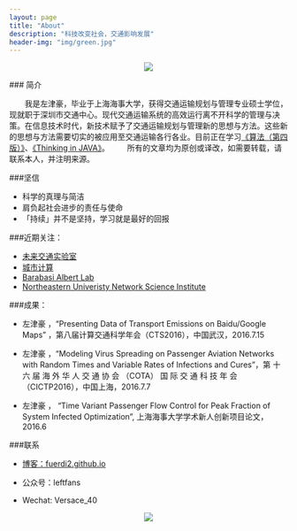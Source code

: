 ```yaml
---
layout: page
title: "About"
description: "科技改变社会，交通影响发展"
header-img: "img/green.jpg"
---
```



<center>
    <p><img src="https://fuerdi2.github.io/img/jinhao.png" align="center"></p>
</center>
### 简介

　　我是左津豪，毕业于上海海事大学，获得交通运输规划与管理专业硕士学位，现就职于深圳市交通中心。现代交通运输系统的高效运行离不开科学的管理与决策。在信息技术时代，新技术赋予了交通运输规划与管理新的思想与方法。这些新的思想与方法需要切实的被应用至交通运输各行各业。目前正在学习[《算法（第四版）》](https://book.douban.com/subject/19952400/)、[《Thinking in JAVA》](https://book.douban.com/subject/1474824/)。
　　所有的文章均为原创或译改，如需要转载，请联系本人，并注明来源。

###坚信

- 科学的真理与简洁 
- 肩负起社会进步的责任与使命
- 「持续」并不是坚持，学习就是最好的回报


###近期关注：


- [未来交通实验室](http://www.futuretransportlab.com/)
- [城市计算](https://www.microsoft.com/en-us/research/project/%E5%9F%8E%E5%B8%82%E8%AE%A1%E7%AE%97/)
- [Barabasi Albert Lab](https://www.barabasilab.com/)
- [Northeastern Univeristy Network Science Institute](https://www.networkscienceinstitute.org/)




###成果：

- 左津豪 ，“Presenting Data of Transport Emissions on Baidu/Google Maps” ，第八届计算交通科学年会（CTS2016），中国武汉，2016.7.15

- 左津豪 ，“Modeling Virus Spreading on Passenger Aviation Networks with Random Times and Variable Rates of Infections and Cures”，第 十 六 届 海 外 华 人 交 通 协 会 （COTA） 国 际 交 通 科 技 年 会（CICTP2016），中国上海，2016.7.7
- 左津豪 ， “Time Variant Passenger Flow Control for Peak Fraction of System Infected Optimization”, 上海海事大学学术新人创新项目论文，2016.6


###联系

- [博客：fuerdi2.github.io](https://fuerdi2.github.io)

- 公众号：leftfans

- Wechat: Versace_40


<center>
    <p><img src="http://blogs.worldbank.org/trade/files/trade/Air%20transport%20network%20map.gif" align="center"></p>
</center>






